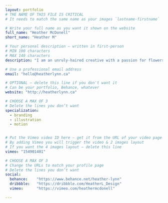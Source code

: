 ```yaml
---
layout: portfolio
# THE NAME OF THIS FILE IS CRITICAL
# It needs to match the same name as your images `lastname-firstname`

# Write your full name as you want it shown on the website
full_name: "Heather McDonell"
short_name: "Heather M"

# Your personal description — written in first-person
# MIN 100 characters
# MAX 140 characters
description: "I am an unruly-haired creative with a passion for flowers and designing things that are dramatic and meaningful."

# Use a professional email address
email: "hello@heatherlynn.ca"

# OPTIONAL — delete this line if you don't want it
# Can be your portfolio, Behance, whatever
website: "http://heatherlynn.ca"

# CHOOSE A MAX OF 3
# Delete the lines you don’t want
specialization:
  - branding
  - illustration
  - motion


# Put the Vimeo video ID here — get it from the URL of your video page
# By adding Vimeo you will trigger the video & 2 images layout
# If you want the 4 images layout — delete this line
vimeo: "154901401"

# CHOOSE A MAX OF 3
# Change the URLs to match your profile page
# Delete the lines you don’t want
social:
  behance:    "https://www.behance.net/heather-lynn"
  dribbble:   "https://dribbble.com/HeatherL_Design"
  vimeo:      "https://vimeo.com/heathermcdonell"

---
```


